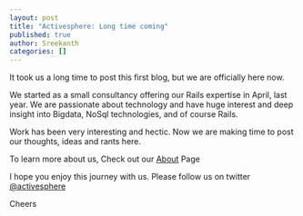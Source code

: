```yaml
---
layout: post
title: "Activesphere: Long time coming"
published: true
author: Sreekanth
categories: []
---
```


It took us a long time to post this first blog, but we are
officially here now.


We started as a small consultancy offering our Rails expertise in
April, last year. We are passionate about technology and have huge
interest and deep insight into Bigdata, NoSql technologies, and of
course Rails.

Work has been very interesting and hectic. Now we are making time to
post our thoughts, ideas and rants here.

To learn more about us, Check out our
[About](http://www.activesphere.com/about.html "About") Page

I hope you enjoy this journey with us. Please follow us on twitter
[@activesphere](http://twitter.com/#!/activesphere)

Cheers
